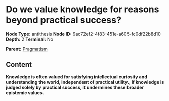 # Do we value knowledge for reasons beyond practical success?

**Node Type:** antithesis
**Node ID:** 9ac72ef2-4f83-451e-a605-fc0df22b8d10
**Depth:** 2
**Terminal:** No

**Parent:** [Pragmatism](pragmatism.md)

## Content

**Knowledge is often valued for satisfying intellectual curiosity and understanding the world, independent of practical utility.**, **If knowledge is judged solely by practical success, it undermines these broader epistemic values.**

